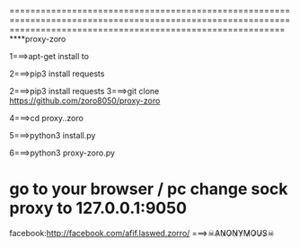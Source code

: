 ================================================================================================================================================================= 
****proxy-zoro























1===>apt-get install to








2===>pip3 install requests


















2===>pip3 install requests
3===>git clone https://github.com/zoro8050/proxy-zoro

4===>cd proxy..zoro

5===>python3 install.py

6===>python3 proxy-zoro.py  












go to your browser / pc  change sock proxy to 127.0.0.1:9050
============================================================
 facebook:http://facebook.com/afif.laswed.zorro/
 ===>☠A̷N̷O̷N̷Y̷M̷O̷U̷S̷☠
